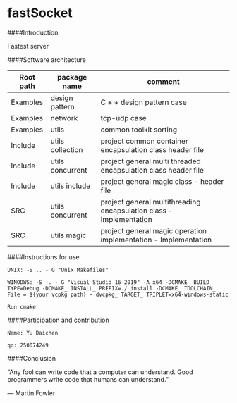 # fastSocket



####Introduction

Fastest server



####Software architecture



|Root path | package name | comment|
| ------------ | ------------ | ------------ |
|Examples | design pattern | C + + design pattern case|
|Examples | network | tcp-udp case|
|Examples | utils | common toolkit sorting|
|Include | utils collection | project common container encapsulation class header file|
|Include | utils concurrent | project general multi threaded encapsulation class header file|
|Include | utils include | project general magic class - header file|
|SRC | utils concurrent | project general multithreading encapsulation class - Implementation|
|SRC | utils magic | project general magic operation implementation - Implementation|



####Instructions for use



    UNIX: -S .. - G "Unix Makefiles"
    
    WINODWS: -S .. - G "Visual Studio 16 2019" -A x64 -DCMAKE_ BUILD_ TYPE=Debug -DCMAKE_ INSTALL_ PREFIX=./ install -DCMAKE_ TOOLCHAIN_ File = ${your vcpkg path} - dvcpkg_ TARGET_ TRIPLET=x64-windows-static
    
    Run cmake



####Participation and contribution

    Name: Yu Daichen
    
    qq: 250074249


####Conclusion


“Any fool can write code that a computer can understand. Good programmers write code that humans can understand.”

― Martin Fowler